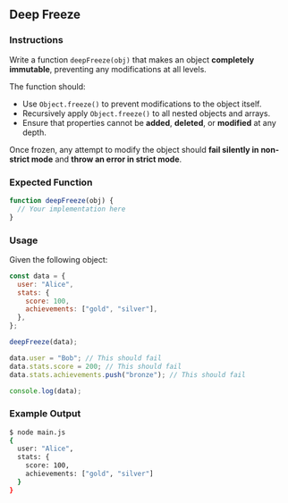 ## Deep Freeze

### Instructions

Write a function `deepFreeze(obj)` that makes an object **completely immutable**, preventing any modifications at all levels.

The function should:

- Use `Object.freeze()` to prevent modifications to the object itself.
- Recursively apply `Object.freeze()` to all nested objects and arrays.
- Ensure that properties cannot be **added**, **deleted**, or **modified** at any depth.

Once frozen, any attempt to modify the object should **fail silently in non-strict mode** and **throw an error in strict mode**.

### Expected Function

```js
function deepFreeze(obj) {
  // Your implementation here
}
```

### Usage

Given the following object:

```js
const data = {
  user: "Alice",
  stats: {
    score: 100,
    achievements: ["gold", "silver"],
  },
};

deepFreeze(data);

data.user = "Bob"; // This should fail
data.stats.score = 200; // This should fail
data.stats.achievements.push("bronze"); // This should fail

console.log(data);
```

### Example Output

```sh
$ node main.js
{
  user: "Alice",
  stats: {
    score: 100,
    achievements: ["gold", "silver"]
  }
}
```
